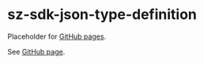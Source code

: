 # sz-sdk-json-type-definition

Placeholder for [GitHub pages].

See [GitHub page].

[GitHub page]: https://garage.senzing.com/sz-sdk-json-type-definition
[GitHub pages]: https://pages.github.com/

